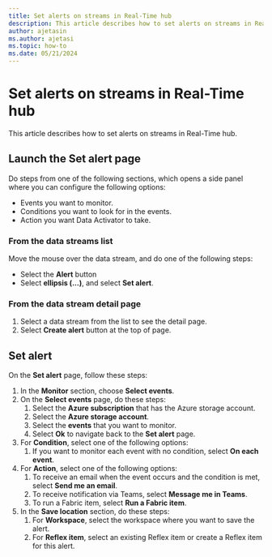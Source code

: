 ```yaml
---
title: Set alerts on streams in Real-Time hub
description: This article describes how to set alerts on streams in Real-Time hub.
author: ajetasin
ms.author: ajetasi
ms.topic: how-to
ms.date: 05/21/2024
---
```


# Set alerts on streams in Real-Time hub
This article describes how to set alerts on streams in Real-Time hub.

## Launch the Set alert page 

Do steps from one of the following sections, which opens a side panel where you can configure the following options:

- Events you want to monitor.
- Conditions you want to look for in the events.
- Action you want Data Activator to take. 


### From the data streams list
Move the mouse over the data stream, and do one of the following steps: 

- Select the **Alert** button 
- Select **ellipsis (...)**, and select **Set alert**.

### From the data stream detail page

1. Select a data stream from the list to see the detail page. 
1. Select **Create alert** button at the top of page. 

## Set alert
On the **Set alert** page, follow these steps:

1. In the **Monitor** section, choose **Select events**.
1. On the **Select events** page, do these steps: 
    1. Select the **Azure subscription** that has the Azure storage account.
    1. Select the **Azure storage account**.
    1. Select the **events** that you want to monitor.
    1. Select **Ok** to navigate back to the **Set alert** page.
1. For **Condition**, select one of the following options:
    1. If you want to monitor each event with no condition, select **On each event**. 
1. For **Action**, select one of the following options:
    1. To receive an email when the event occurs and the condition is met, select **Send me an email**. 
    1. To receive notification via Teams, select **Message me in Teams**.
    1. To run a Fabric item, select **Run a Fabric item**. 
1. In the **Save location** section, do these steps: 
    1. For **Workspace**, select the workspace where you want to save the alert. 
    1. For **Reflex item**, select an existing Reflex item or create a Reflex item for this alert. 



